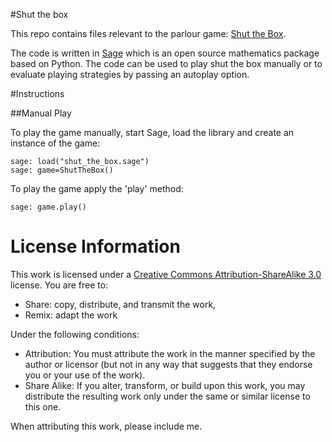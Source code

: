 #Shut the box

This repo contains files relevant to the parlour game: [Shut the Box](http://en.wikipedia.org/wiki/Shut_the_Box).

The code is written in [Sage](http://sagemath.org/) which is an open source mathematics package based on Python. The code can be used to play shut the box manually or to evaluate playing strategies by passing an autoplay option.

#Instructions

##Manual Play

To play the game manually, start Sage, load the library and create an instance of the game:

    sage: load("shut_the_box.sage")
    sage: game=ShutTheBox()

To play the game apply the 'play' method:

    sage: game.play()

# License Information #

This work is licensed under a [Creative Commons Attribution-ShareAlike 3.0](http://creativecommons.org/licenses/by-sa/3.0/us/) license.  You are free to:

* Share: copy, distribute, and transmit the work,
* Remix: adapt the work

Under the following conditions:

* Attribution: You must attribute the work in the manner specified by the author or licensor (but not in any way that suggests that they endorse you or your use of the work).
* Share Alike: If you alter, transform, or build upon this work, you may distribute the resulting work only under the same or similar license to this one.

When attributing this work, please include me.
